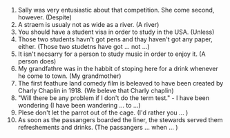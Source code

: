 1. Sally was very entusiastic about that competition. She come second, however. (Despite)
2. A straem is usualy not as wide as a river. (A river)
3. You should have a student visa in order to study in the USA. (Unless)
4. Those two students havn't got pens and thay haven't got any paper, either. (Those two studetns have got ... not ...)
5. It isn't necsarry for a person to study music in order to enjoy it. (A person does)
6. My grandfathre was in the habbit of stoping here for a drink whenever he come to town. (My grandmother)
7. The first feathure land comedy film is beleaved to have been created by Charly Chaplin in 1918. (We beleve that Charly chaplin)
8. "Will there be any problem if I don't do the term test." - I have been wondering (I have been wandering ... to ...)
9. Plese don't let the parrot out of the cage. (I'd rather you ... )
10. As soon as the passangers boarded the liner, the stewards served them refreshements and drinks. (The passangers ... when ... )
